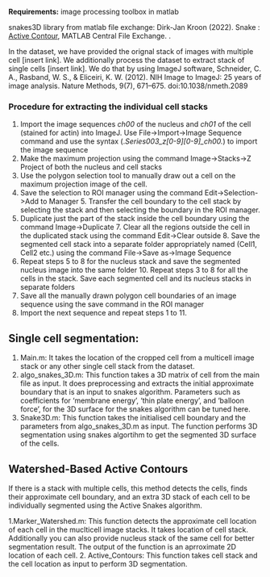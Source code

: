 
**Requirements:**
image processing toolbox in matlab 

snakes3D library from matlab file exchange:  Dirk-Jan Kroon (2022). Snake : [Active Contour](https://www.mathworks.com/matlabcentral/fileexchange/28149-snake-active-contour), MATLAB Central File Exchange. .

In the dataset, we have provided the orignal stack of images with multiple cell [insert link]. We additionally process the dataset to extract stack of single cells [insert link]. We do that by using ImageJ software, Schneider, C. A., Rasband, W. S., & Eliceiri, K. W. (2012). NIH Image to ImageJ: 25 years of image analysis. Nature Methods, 9(7), 671–675. doi:10.1038/nmeth.2089

### Procedure for extracting the individual cell stacks 
1. Import the image sequences *ch00* of the nucleus and *ch01* of the cell (stained for actin) into ImageJ.  Use File->Import->Image Sequence command and use the syntax (.*Series003_z[0-9][0-9]_ch00.*) to  import the image sequence 
2. Make the maximum projection using the command Image->Stacks->Z Project of both the nucleus and  cell stacks 
3. Use the polygon selection tool to manually draw out a cell on the maximum projection image of the cell. 
4. Save the selection to ROI manager using the command Edit->Selection->Add to Manager 5. Transfer the cell boundary to the cell stack by selecting the stack and then selecting the boundary in the  ROI manager. 
6. Duplicate just the part of the stack inside the cell boundary using the command Image->Duplicate 7. Clear all the regions outside the cell in the duplicated stack using the command Edit->Clear outside 8. Save the segmented cell stack into a separate folder appropriately named (Cell1, Cell2 etc.) using the  command File->Save as->Image Sequence 
9. Repeat steps 5 to 8 for the nucleus stack and save the segmented nucleus image into the same folder 10. Repeat steps 3 to 8 for all the cells in the stack. Save each segmented cell and its nucleus stacks in  separate folders 
11. Save all the manually drawn polygon cell boundaries of an image sequence using the save command in  the ROI manager 
12. Import the next sequence and repeat steps 1 to 11. 


## Single cell segmentation:
1. Main.m: It takes the location of the cropped cell from a multicell image stack or any other single cell stack from the dataset.
2. algo_snakes_3D.m: This function takes a 3D matrix of cell from the main file as input. It does preprocessing and extracts the initial approximate boundary that is an input to snakes algorithm. Parameters such as coefficients for ‘membrane energy’, ‘thin plate energy’, and ‘balloon force’, for the 3D surface for the snakes algorithm can be tuned here.
3. Snake3D.m: This function takes the initialised cell boundary and the parameters from algo_snakes_3D.m as input. The function performs 3D segmentation using snakes algortihm to get the segmented 3D surface of the cells. 


## Watershed-Based Active Contours

If there is a stack with multiple cells, this method detects the cells, finds their approximate cell boundary, and an extra 3D stack of each cell to be individually segmented using the Active Snakes algorithm. 

1.Marker_Watershed.m: This function detects the approximate cell location of each cell in the muclticell image stacks. It takes location of cell stack. Additionally you can also provide nucleus stack of the same cell for better segmentation result. The output of the function is an aprroximate 2D location of each cell.
2. Active_Contours: This function takes cell stack and the cell location as input to perform 3D segmentation. 

